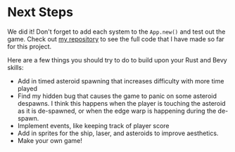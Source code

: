 # Next Steps
We did it! Don't forget to add each system to the `App.new()` and test out the
game. Check out [my repository](https://github.com/mattrost/meteors) to see the
full code that I have made so far for this project.

Here are a few things you should try to do to build upon your Rust and Bevy skills:
- Add in timed asteroid spawning that increases difficulty with more time played
- Find my hidden bug that causes the game to panic on some asteroid despawns.
I think this happens when the player is touching the asteroid as it is de-spawned, or
when the edge warp is happening during the de-spawn.
- Implement events, like keeping track of player score
- Add in sprites for the ship, laser, and asteroids to improve aesthetics.
- Make your own game!
